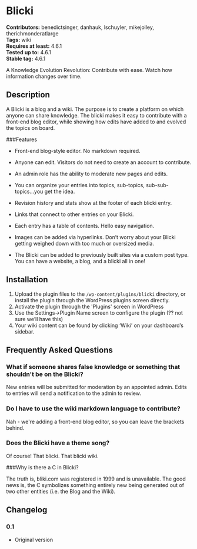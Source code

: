 # Blicki 
**Contributors:** benedictsinger, danhauk, lschuyler, mikejolley, therichmonderatlarge  
**Tags:** wiki  
**Requires at least:** 4.6.1  
**Tested up to:** 4.6.1  
**Stable tag:** 4.6.1  

A Knowledge Evolution Revolution: Contribute with ease. Watch how information changes over time.


## Description 

A Blicki is a blog and a wiki. The purpose is to create a platform on which anyone can share knowledge. The blicki makes it easy to contribute with a front-end blog editor, while showing how edits have added to and evolved the topics on board.


###Features

* Front-end blog-style editor. No markdown required.

* Anyone can edit. Visitors do not need to create an account to contribute.
* An admin role has the ability to moderate new pages and edits.
* You can organize your entries into topics, sub-topics, sub-sub-topics...you get the idea.
* Revision history and stats show at the footer of each blicki entry.
* Links that connect to other entries on your Blicki.
* Each entry has a table of contents. Hello easy navigation.
* Images can be added via hyperlinks. Don’t worry about your Blicki getting weighed down with too much or oversized media.
* The Blicki can be added to previously built sites via a custom post type. You can have a website, a blog, and a blicki all in one!




## Installation 

1. Upload the plugin files to the `/wp-content/plugins/blicki` directory, or install the plugin through the WordPress plugins screen directly.
2. Activate the plugin through the 'Plugins' screen in WordPress
3. Use the Settings->Plugin Name screen to configure the plugin (?? not sure we’ll have this)
4. Your wiki content can be found by clicking ‘Wiki’ on your dashboard’s sidebar.



## Frequently Asked Questions 


### What if someone shares false knowledge or something that shouldn't be on the Blicki? 

New entries will be submitted for moderation by an appointed admin. Edits to entries will send a notification to the admin to review.


### Do I have to use the wiki markdown language to contribute? 

Nah - we're adding a front-end blog editor, so you can leave the brackets behind.


### Does the Blicki have a theme song? 

Of course! That blicki. That blicki wiki.


###Why is there a C in Blicki?

The truth is, bliki.com was registered in 1999 and is unavailable. The good news is, the C symbolizes something entirely new being generated out of two other entities (i.e. the Blog and the Wiki).



## Changelog 


### 0.1 
* Original version
